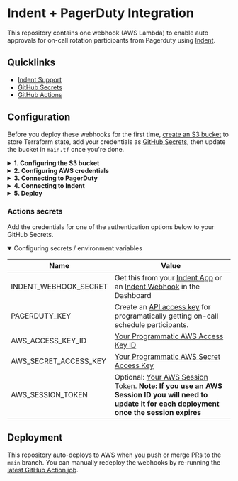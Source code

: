 # Indent + PagerDuty Integration

This repository contains one webhook (AWS Lambda) to enable auto approvals for on-call rotation participants from Pagerduty using [Indent](https://indent.com/docs).

## Quicklinks

- [Indent Support](https://support.indent.com)
- [GitHub Secrets](./settings/secrets/actions)
- [GitHub Actions](./actions/workflows/terraform.yml)

## Configuration

Before you deploy these webhooks for the first time, [create an S3 bucket](https://docs.aws.amazon.com/AmazonS3/latest/userguide/create-bucket-overview.html) to store Terraform state, add your credentials as [GitHub Secrets](https://docs.github.com/en/actions/security-guides/encrypted-secrets), then update the bucket in `main.tf` once you're done.

<details><summary><strong>1. Configuring the S3 bucket</strong></summary>
<p>

- [Go to AWS S3](https://s3.console.aws.amazon.com/s3/buckets) and select an existing bucket or create a new one.
- Select the settings given your environment:
  - Name — easily identifiable name for the bucket (example = indent-deploy-state-123)
  - Region — where you plan to deploy the Lambda (default = us-west-2)
  - Bucket versioning — if you want to have revisions of past deployments (default = disabled)
  - Default encryption — server-side encryption for deployment files (default = Enable)

</p>
</details>

<details><summary><strong>2. Configuring AWS credentials</strong></summary>
<p>

- [Go to AWS IAM → New User](https://console.aws.amazon.com/iam/home#/users$new?step=details) and create a new user for deploys, e.g. `indent-terraform-deployer`
- Configure the service account access:
  - Credential type — select **Access key - Programmatic access**
  - Permissions — select **Attach existing policies directly** and select `AdministratorAccess`
- Add the `AWS_ACCESS_KEY_ID` and `AWS_SECRET_ACCESS_KEY` as GitHub Secrets to this repo

</p>
</details>

<details><summary><strong>3. Connecting to PagerDuty</strong></summary>

- [Go to PagerDuty > Integrations > API Access Keys](https://support.pagerduty.com/docs/api-access-keys#section-generate-a-general-access-rest-api-key) and create a new API key, then give the ke a descriptive name like `Indent Auto Approvals`
- Add this as `PAGERDUTY_KEY` as a GitHub Secret

</details>

<details><summary><strong>4. Connecting to Indent</strong></summary>

- If you're setting up as part of a catalog flow, you should be presented a **Webhook Secret** or [go to your Indent space and create a webhook](https://indent.com/spaces?next=/manage/spaces/[space]/webhooks/new)
- Add this as `INDENT_WEBHOOK_SECRET` as a GitHub Secret

</details>

<details><summary><strong>5. Deploy</strong></summary>

- Enter the bucket you created in `main.tf` in the `backend` configuration
- This will automatically kick off a deploy, or you can [manually trigger from GitHub Actions](./actions/workflows/terraform.yml)

</details>

### Actions secrets

Add the credentials for one of the authentication options below to your GitHub Secrets.

<details open><summary>Configuring secrets / environment variables</summary>
<p>

| Name                  | Value                                                                                                                                                                                                                                                                |
| --------------------- | -------------------------------------------------------------------------------------------------------------------------------------------------------------------------------------------------------------------------------------------------------------------- |
| INDENT_WEBHOOK_SECRET | Get this from your [Indent App](https://indent.com/spaces?next=/manage/spaces/%5Bspace%5D/apps) or an [Indent Webhook](https://indent.com/spaces?next=/manage/spaces/%5Bspace%5D/webhooks) in the Dashboard                                                          |
| PAGERDUTY_KEY         | Create an [API access key](https://support.pagerduty.com/docs/api-access-keys#section-generate-a-general-access-rest-api-key) for programatically getting on-call schedule participants.                                                                             |
| AWS_ACCESS_KEY_ID     | [Your Programmatic AWS Access Key ID](https://docs.aws.amazon.com/general/latest/gr/aws-sec-cred-types.html#access-keys-and-secret-access-keys)                                                                                                                      |
| AWS_SECRET_ACCESS_KEY | [Your Programmatic AWS Secret Access Key](https://docs.aws.amazon.com/general/latest/gr/aws-sec-cred-types.html#access-keys-and-secret-access-keys)                                                                                                                  |
| AWS_SESSION_TOKEN     | Optional: [Your AWS Session Token](https://docs.aws.amazon.com/IAM/latest/UserGuide/id_credentials_temp_use-resources.html#using-temp-creds-sdk-cli). **Note: If you use an AWS Session ID you will need to update it for each deployment once the session expires** |

</p>
</details>

## Deployment

This repository auto-deploys to AWS when you push or merge PRs to the `main` branch. You can manually redeploy the webhooks by re-running the [latest GitHub Action job](https://docs.github.com/en/actions/managing-workflow-runs/re-running-workflows-and-jobs).
